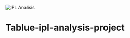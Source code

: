 ![IPL Analisis](https://user-images.githubusercontent.com/99608924/201482468-df67534b-0f98-4502-ad08-7aaae91319fa.png)
# Tablue-ipl-analysis-project
